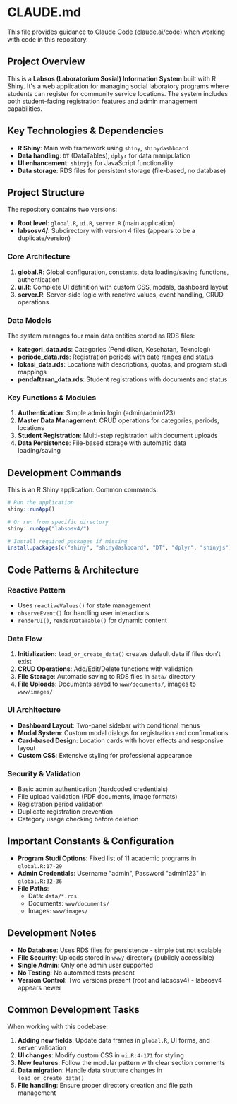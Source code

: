 # CLAUDE.md

This file provides guidance to Claude Code (claude.ai/code) when working with code in this repository.

## Project Overview

This is a **Labsos (Laboratorium Sosial) Information System** built with R Shiny. It's a web application for managing social laboratory programs where students can register for community service locations. The system includes both student-facing registration features and admin management capabilities.

## Key Technologies & Dependencies

- **R Shiny**: Main web framework using `shiny`, `shinydashboard`
- **Data handling**: `DT` (DataTables), `dplyr` for data manipulation
- **UI enhancement**: `shinyjs` for JavaScript functionality
- **Data storage**: RDS files for persistent storage (file-based, no database)

## Project Structure

The repository contains two versions:
- **Root level**: `global.R`, `ui.R`, `server.R` (main application)
- **labsosv4/**: Subdirectory with version 4 files (appears to be a duplicate/version)

### Core Architecture

1. **global.R**: Global configuration, constants, data loading/saving functions, authentication
2. **ui.R**: Complete UI definition with custom CSS, modals, dashboard layout
3. **server.R**: Server-side logic with reactive values, event handling, CRUD operations

### Data Models

The system manages four main data entities stored as RDS files:
- **kategori_data.rds**: Categories (Pendidikan, Kesehatan, Teknologi)
- **periode_data.rds**: Registration periods with date ranges and status
- **lokasi_data.rds**: Locations with descriptions, quotas, and program studi mappings
- **pendaftaran_data.rds**: Student registrations with documents and status

### Key Functions & Modules

1. **Authentication**: Simple admin login (admin/admin123)
2. **Master Data Management**: CRUD operations for categories, periods, locations
3. **Student Registration**: Multi-step registration with document uploads
4. **Data Persistence**: File-based storage with automatic data loading/saving

## Development Commands

This is an R Shiny application. Common commands:

```r
# Run the application
shiny::runApp()

# Or run from specific directory
shiny::runApp("labsosv4/")

# Install required packages if missing
install.packages(c("shiny", "shinydashboard", "DT", "dplyr", "shinyjs"))
```

## Code Patterns & Architecture

### Reactive Pattern
- Uses `reactiveValues()` for state management
- `observeEvent()` for handling user interactions
- `renderUI()`, `renderDataTable()` for dynamic content

### Data Flow
1. **Initialization**: `load_or_create_data()` creates default data if files don't exist
2. **CRUD Operations**: Add/Edit/Delete functions with validation
3. **File Storage**: Automatic saving to RDS files in `data/` directory
4. **File Uploads**: Documents saved to `www/documents/`, images to `www/images/`

### UI Architecture
- **Dashboard Layout**: Two-panel sidebar with conditional menus
- **Modal System**: Custom modal dialogs for registration and confirmations
- **Card-based Design**: Location cards with hover effects and responsive layout
- **Custom CSS**: Extensive styling for professional appearance

### Security & Validation
- Basic admin authentication (hardcoded credentials)
- File upload validation (PDF documents, image formats)
- Registration period validation
- Duplicate registration prevention
- Category usage checking before deletion

## Important Constants & Configuration

- **Program Studi Options**: Fixed list of 11 academic programs in `global.R:17-29`
- **Admin Credentials**: Username "admin", Password "admin123" in `global.R:32-36`
- **File Paths**: 
  - Data: `data/*.rds`
  - Documents: `www/documents/`
  - Images: `www/images/`

## Development Notes

- **No Database**: Uses RDS files for persistence - simple but not scalable
- **File Security**: Uploads stored in `www/` directory (publicly accessible)
- **Single Admin**: Only one admin user supported
- **No Testing**: No automated tests present
- **Version Control**: Two versions present (root and labsosv4) - labsosv4 appears newer

## Common Development Tasks

When working with this codebase:
1. **Adding new fields**: Update data frames in `global.R`, UI forms, and server validation
2. **UI changes**: Modify custom CSS in `ui.R:4-171` for styling
3. **New features**: Follow the modular pattern with clear section comments
4. **Data migration**: Handle data structure changes in `load_or_create_data()`
5. **File handling**: Ensure proper directory creation and file path management